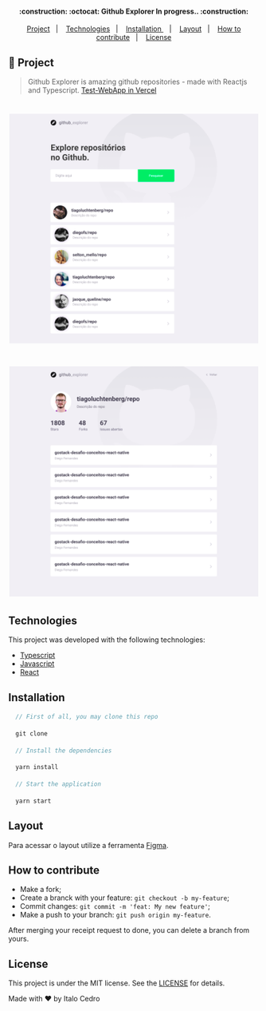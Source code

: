 <h4 align="center">
:construction: :octocat: Github Explorer In progress.. :construction:
</h4>

<p align="center">
  <a href="#rocket-project">Project</a>&nbsp;&nbsp;&nbsp;|&nbsp;&nbsp;&nbsp;
  <a href="#technologies">Technologies</a>&nbsp;&nbsp;&nbsp;|&nbsp;&nbsp;&nbsp;
  <a href="#installation">Installation
</a>&nbsp;&nbsp;&nbsp;|&nbsp;&nbsp;&nbsp;
  <a href="#layout">Layout</a>&nbsp;&nbsp;&nbsp;|&nbsp;&nbsp;&nbsp;
  <a href="#how-to-contribute">How to contribute</a>&nbsp;&nbsp;&nbsp;|&nbsp;&nbsp;&nbsp;
  <a href="#license">License</a>
</p>

## :rocket: Project

> Github Explorer is amazing github repositories - made with Reactjs and Typescript.
> [Test-WebApp in Vercel](https://github-explorer.italocedro.vercel.app/)

<h1 align="center">
    <img alt="Github Explorer" title="#home" src="assets/home.png" width="500px" />
</h1>

<h1 align="center">
    <img alt="Github Explorer" title="#details" src="./assets/details.png" width="500px" />
</h1>

## Technologies

This project was developed with the following technologies:

- [Typescript](https://www.typescriptlang.org/)
- [Javascript](https://developer.mozilla.org/en-US/)
- [React](https://reactjs.org)

## Installation

``` js
  // First of all, you may clone this repo

  git clone

  // Install the dependencies

  yarn install

  // Start the application

  yarn start
```

## Layout

Para acessar o layout utilize a ferramenta
<a href="https://www.figma.com/file/HOCmxfrElzLpI75LdzFLia/Github-Explorer?node-id=0%3A1" target="_blank">Figma</a>.

## How to contribute

- Make a fork;
- Create a branck with your feature: `git checkout -b my-feature`;
- Commit changes: `git commit -m 'feat: My new feature'`;
- Make a push to your branch: `git push origin my-feature`.

After merging your receipt request to done, you can delete a branch from yours.

## License

This project is under the MIT license. See the [LICENSE](LICENSE) for details.

Made with ♥ by Italo Cedro

